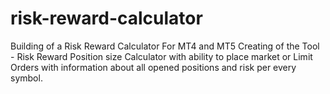 # risk-reward-calculator
Building of a Risk Reward Calculator For MT4 and MT5  Creating of the Tool - Risk Reward Position size Calculator with ability to place market or Limit Orders with information about all opened positions and risk per every symbol.
